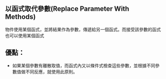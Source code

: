 ## 以函式取代參數(Replace Parameter With Methods)

物件使用某個函式，並將結果作為參數，傳遞給另一個函式。而接受該參數的函式也可以使用某個函式


## 優點：
* 如果某個參數有離散取值，而函式內又以條件式檢查這些參數，並根據不同參數值做不同反應，就使用此原則。






